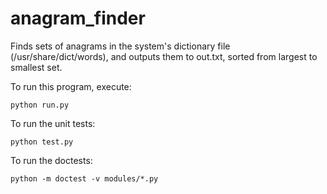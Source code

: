 anagram_finder
==============

Finds sets of anagrams in the system's dictionary file (/usr/share/dict/words), and outputs them to out.txt, sorted from largest to smallest set.

To run this program, execute:

`python run.py`

To run the unit tests:

`python test.py`

To run the doctests:

`python -m doctest -v modules/*.py`
